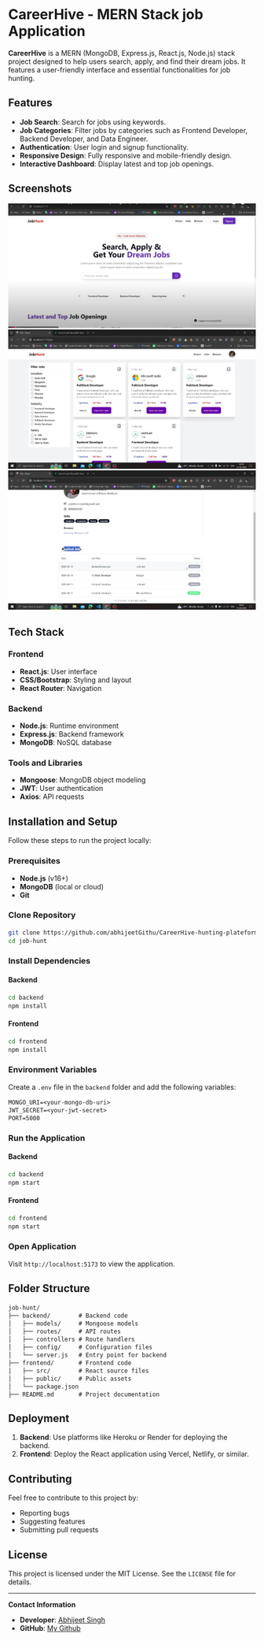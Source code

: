 
# CareerHive - MERN Stack job Application

**CareerHive** is a MERN (MongoDB, Express.js, React.js, Node.js) stack project designed to help users search, apply, and find their dream jobs. It features a user-friendly interface and essential functionalities for job hunting.

## Features

- **Job Search**: Search for jobs using keywords.
- **Job Categories**: Filter jobs by categories such as Frontend Developer, Backend Developer, and Data Engineer.
- **Authentication**: User login and signup functionality.
- **Responsive Design**: Fully responsive and mobile-friendly design.
- **Interactive Dashboard**: Display latest and top job openings.

## Screenshots

<!-- ![Homepage Screenshot](Screenshot 2024-12-02 083544.png) -->
<center> <img src="Screenshot-2024-12-02083544.png"> </center>
<center> <img src="Screenshot-2024-12-02-182318.png"> </center>
<center> <img src="Screenshot-2024-12-02-183026.png"> </center>

## Tech Stack

### Frontend
- **React.js**: User interface
- **CSS/Bootstrap**: Styling and layout
- **React Router**: Navigation

### Backend
- **Node.js**: Runtime environment
- **Express.js**: Backend framework
- **MongoDB**: NoSQL database

### Tools and Libraries
- **Mongoose**: MongoDB object modeling
- **JWT**: User authentication
- **Axios**: API requests

## Installation and Setup

Follow these steps to run the project locally:

### Prerequisites
- **Node.js** (v16+)
- **MongoDB** (local or cloud)
- **Git**

### Clone Repository
```bash
git clone https://github.com/abhijeetGithu/CareerHive-hunting-plateform.git
cd job-hunt
```

### Install Dependencies

#### Backend
```bash
cd backend
npm install
```

#### Frontend
```bash
cd frontend
npm install
```

### Environment Variables

Create a `.env` file in the `backend` folder and add the following variables:
```
MONGO_URI=<your-mongo-db-uri>
JWT_SECRET=<your-jwt-secret>
PORT=5000
```

### Run the Application

#### Backend
```bash
cd backend
npm start
```

#### Frontend
```bash
cd frontend
npm start
```

### Open Application

Visit `http://localhost:5173` to view the application.

## Folder Structure

```
job-hunt/
├── backend/        # Backend code
│   ├── models/     # Mongoose models
│   ├── routes/     # API routes
│   ├── controllers # Route handlers
│   ├── config/     # Configuration files
│   └── server.js   # Entry point for backend
├── frontend/       # Frontend code
│   ├── src/        # React source files
│   ├── public/     # Public assets
│   └── package.json
├── README.md       # Project documentation
```

## Deployment

1. **Backend**: Use platforms like Heroku or Render for deploying the backend.
2. **Frontend**: Deploy the React application using Vercel, Netlify, or similar.

## Contributing

Feel free to contribute to this project by:
- Reporting bugs
- Suggesting features
- Submitting pull requests

## License

This project is licensed under the MIT License. See the `LICENSE` file for details.

---

**Contact Information**

- **Developer**: [Abhijeet Singh](mailto:abstar072002@gmail.com)
- **GitHub**: [My Github](https://github.com/abhijeetGithu)
